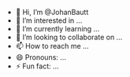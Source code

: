 - 👋 Hi, I’m @JohanBautt
- 👀 I’m interested in ...
- 🌱 I’m currently learning ...
- 💞️ I’m looking to collaborate on ...
- 📫 How to reach me ...
- 😄 Pronouns: ...
- ⚡ Fun fact: ...

<!---
JohanBautt/JohanBautt is a ✨ special ✨ repository because its `README.md` (this file) appears on your GitHub profile.
You can click the Preview link to take a look at your changes.
--->
